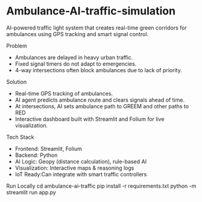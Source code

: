 # Ambulance-AI-traffic-simulation
AI-powered traffic light system that creates real-time green corridors for ambulances using GPS tracking and smart signal control.

 Problem
- Ambulances are delayed in heavy urban traffic.
- Fixed signal timers do not adapt to emergencies.
- 4-way intersections often block ambulances due to lack of priority.

 Solution
- Real-time GPS tracking of ambulances.  
- AI agent predicts ambulance route and clears signals ahead of time.  
- At intersections, AI sets ambulance path to GREEM and other paths to RED  
- Interactive dashboard built with Streamlit and Folium for live visualization.  

Tech Stack
- Frontend: Streamlit, Folium  
- Backend: Python  
- AI Logic: Geopy (distance calculation), rule-based AI  
- Visualization: Interactive maps & reasoning logs  
- IoT Ready:Can integrate with smart traffic controllers  

Run Locally
cd ambulance-ai-traffic
pip install -r requirements.txt
python -m streamlit run app.py
